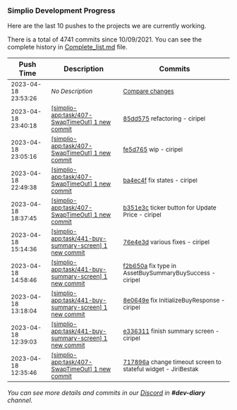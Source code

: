 
### Simplio Development Progress

Here are the last 10 pushes to the projects we are currently working.

There is a total of 4741 commits since 10/09/2021. You can see the complete history in
 [Complete_list.md](Complete_list.md) file.

| Push Time | Description | Commits |
| --- | --- | --- |
| <sub>2023-04-18 23:53:26</sub> | <sub>_No Description_</sub> | <sub>[Compare changes](https://github.com/SimplioOfficial/simplio-app/compare/85dd575852da...3895427af827)</sub> |
| <sub>2023-04-18 23:40:18</sub> | <sub>[[simplio-app:task/407\-SwapTimeOut] 1 new commit](https://github.com/SimplioOfficial/simplio-app/commit/85dd575852da52f28a155a939dae07f9c62b2261)</sub> | <sub>[85dd575](https://github.com/SimplioOfficial/simplio-app/commit/85dd575852da52f28a155a939dae07f9c62b2261) refactoring - ciripel</sub> |
| <sub>2023-04-18 23:05:16</sub> | <sub>[[simplio-app:task/407\-SwapTimeOut] 1 new commit](https://github.com/SimplioOfficial/simplio-app/commit/fe5d7657d9668bcf742384a00853cbb0220fa2bf)</sub> | <sub>[fe5d765](https://github.com/SimplioOfficial/simplio-app/commit/fe5d7657d9668bcf742384a00853cbb0220fa2bf) wip - ciripel</sub> |
| <sub>2023-04-18 22:49:38</sub> | <sub>[[simplio-app:task/407\-SwapTimeOut] 1 new commit](https://github.com/SimplioOfficial/simplio-app/commit/ba4ec4fc85f036d80383a972d22dc368baa60ae6)</sub> | <sub>[ba4ec4f](https://github.com/SimplioOfficial/simplio-app/commit/ba4ec4fc85f036d80383a972d22dc368baa60ae6) fix states - ciripel</sub> |
| <sub>2023-04-18 18:37:45</sub> | <sub>[[simplio-app:task/407\-SwapTimeOut] 1 new commit](https://github.com/SimplioOfficial/simplio-app/commit/b351e3cc449315c1fb65f8c8cfe0a98aafd741e3)</sub> | <sub>[b351e3c](https://github.com/SimplioOfficial/simplio-app/commit/b351e3cc449315c1fb65f8c8cfe0a98aafd741e3) ticker button for Update Price - ciripel</sub> |
| <sub>2023-04-18 15:14:36</sub> | <sub>[[simplio-app:task/441\-buy\-summary\-screen] 1 new commit](https://github.com/SimplioOfficial/simplio-app/commit/76e4e3dc1a722db1c1dd283b227226d74b986d81)</sub> | <sub>[76e4e3d](https://github.com/SimplioOfficial/simplio-app/commit/76e4e3dc1a722db1c1dd283b227226d74b986d81) various fixes - ciripel</sub> |
| <sub>2023-04-18 14:58:46</sub> | <sub>[[simplio-app:task/441\-buy\-summary\-screen] 1 new commit](https://github.com/SimplioOfficial/simplio-app/commit/f2b650a9a2dd554827f34182800613367ba0739f)</sub> | <sub>[f2b650a](https://github.com/SimplioOfficial/simplio-app/commit/f2b650a9a2dd554827f34182800613367ba0739f) fix type in AssetBuySummaryBuySuccess - ciripel</sub> |
| <sub>2023-04-18 13:18:04</sub> | <sub>[[simplio-app:task/441\-buy\-summary\-screen] 1 new commit](https://github.com/SimplioOfficial/simplio-app/commit/8e0649e7bdc161e2c2416da5e4c90d6289f3fc86)</sub> | <sub>[8e0649e](https://github.com/SimplioOfficial/simplio-app/commit/8e0649e7bdc161e2c2416da5e4c90d6289f3fc86) fix InitializeBuyResponse - ciripel</sub> |
| <sub>2023-04-18 12:39:03</sub> | <sub>[[simplio-app:task/441\-buy\-summary\-screen] 1 new commit](https://github.com/SimplioOfficial/simplio-app/commit/e336311f493051e383fdfef45e4665782c7e1392)</sub> | <sub>[e336311](https://github.com/SimplioOfficial/simplio-app/commit/e336311f493051e383fdfef45e4665782c7e1392) finish summary screen - ciripel</sub> |
| <sub>2023-04-18 12:35:46</sub> | <sub>[[simplio-app:task/407\-SwapTimeOut] 1 new commit](https://github.com/SimplioOfficial/simplio-app/commit/717896ad7c9dc57c792e5c354f38110d106f8fe4)</sub> | <sub>[717896a](https://github.com/SimplioOfficial/simplio-app/commit/717896ad7c9dc57c792e5c354f38110d106f8fe4) change timeout screen to stateful widget - JiriBestak</sub> |

_You can see more details and commits in our [Discord](https://discord.gg/aKhjuwZmdP) in **#dev-diary** channel._

